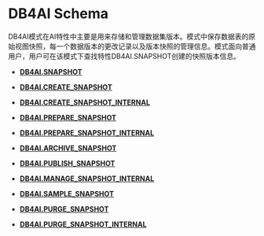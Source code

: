 # DB4AI Schema<a name="ZH-CN_TOPIC_0000001195219663"></a>

DB4AI模式在AI特性中主要是用来存储和管理数据集版本。模式中保存数据表的原始视图快照，每一个数据版本的更改记录以及版本快照的管理信息。模式面向普通用户，用户可在该模式下查找特性DB4AI.SNAPSHOT创建的快照版本信息。

-   **[DB4AI.SNAPSHOT](DB4AI-SNAPSHOT.md)**  

-   **[DB4AI.CREATE\_SNAPSHOT](DB4AI-CREATE_SNAPSHOT.md)**  

-   **[DB4AI.CREATE\_SNAPSHOT\_INTERNAL](DB4AI-CREATE_SNAPSHOT_INTERNAL.md)**  

-   **[DB4AI.PREPARE\_SNAPSHOT](DB4AI-PREPARE_SNAPSHOT.md)**  

-   **[DB4AI.PREPARE\_SNAPSHOT\_INTERNAL](DB4AI-PREPARE_SNAPSHOT_INTERNAL.md)**  

-   **[DB4AI.ARCHIVE\_SNAPSHOT](DB4AI-ARCHIVE_SNAPSHOT.md)**  

-   **[DB4AI.PUBLISH\_SNAPSHOT](DB4AI-PUBLISH_SNAPSHOT.md)**  

-   **[DB4AI.MANAGE\_SNAPSHOT\_INTERNAL](DB4AI-MANAGE_SNAPSHOT_INTERNAL.md)**  

-   **[DB4AI.SAMPLE\_SNAPSHOT](DB4AI-SAMPLE_SNAPSHOT.md)**  

-   **[DB4AI.PURGE\_SNAPSHOT](DB4AI-PURGE_SNAPSHOT.md)**  

-   **[DB4AI.PURGE\_SNAPSHOT\_INTERNAL](DB4AI-PURGE_SNAPSHOT_INTERNAL.md)**  


